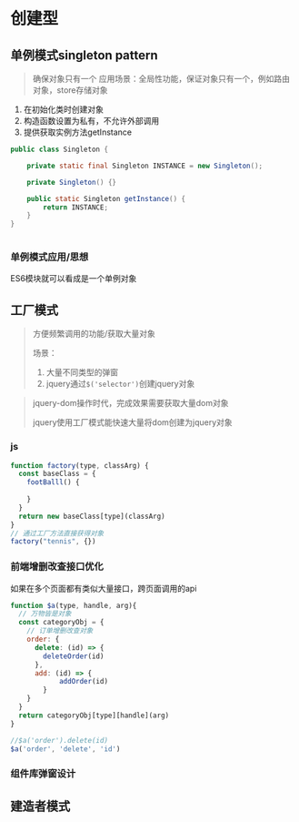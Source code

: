 # 创建型

## 单例模式singleton pattern

> 确保对象只有一个
> 应用场景：全局性功能，保证对象只有一个，例如路由对象，store存储对象

1. 在初始化类时创建对象
2. 构造函数设置为私有，不允许外部调用
3. 提供获取实例方法getInstance

```java
public class Singleton {

    private static final Singleton INSTANCE = new Singleton();

    private Singleton() {}

    public static Singleton getInstance() {
        return INSTANCE;
    }
}
```

```js


```

### 单例模式应用/思想

ES6模块就可以看成是一个单例对象



## 工厂模式

> 方便频繁调用的功能/获取大量对象
>
> 场景：
>
> 1. 大量不同类型的弹窗
> 2. jquery通过`$('selector')`创建jquery对象

> jquery-dom操作时代，完成效果需要获取大量dom对象
>
> jquery使用工厂模式能快速大量将dom创建为jquery对象

### js

```js
function factory(type, classArg) {
  const baseClass = {
    footBalll() {
      
    }
  }
  return new baseClass[type](classArg)
}
// 通过工厂方法直接获得对象
factory("tennis", {})
```

### 前端增删改查接口优化

如果在多个页面都有类似大量接口，跨页面调用的api

```js
function $a(type, handle, arg){
  // 万物皆是对象
  const categoryObj = {
    // 订单增删改查对象
    order: {
      delete: (id) => {
       	deleteOrder(id)
      },
      add: (id) => {
    		addOrder(id)
  		}
    }
  }
  return categoryObj[type][handle](arg) 
}

//$a('order').delete(id)
$a('order', 'delete', 'id')
```

### 组件库弹窗设计 

## 建造者模式
